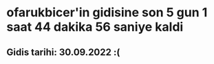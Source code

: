 # ofarukbicer'in gidisine son 5 gun 1 saat 44 dakika 56 saniye kaldi

## Gidis tarihi: 30.09.2022 :(
